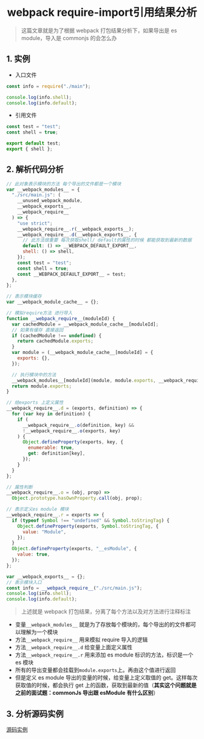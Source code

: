 <h1 align = "center">webpack require-import引用结果分析</h1>

> 这篇文章就是为了根据 webpack 打包结果分析下，如果导出是 es module，导入是 commonjs 的会怎么办

## 1. 实例

- 入口文件

```js
const info = require("./main");

console.log(info.shell);
console.log(info.default);
```

- 引用文件

```js
const test = "test";
const shell = true;

export default test;
export { shell };
```

## 2. 解析代码分析

```js
// 此对象表示模块的方法 每个导出的文件都是一个模块
var __webpack_modules__ = {
  "./src/main.js": (
    __unused_webpack_module,
    __webpack_exports__,
    __webpack_require__
  ) => {
    "use strict";
    __webpack_require__.r(__webpack_exports__);
    __webpack_require__.d(__webpack_exports__, {
      // 此方法很重要 每次获取shell/ default的属性的时候 都能获取到最新的数据
      default: () => __WEBPACK_DEFAULT_EXPORT__,
      shell: () => shell,
    });
    const test = "test";
    const shell = true;
    const __WEBPACK_DEFAULT_EXPORT__ = test;
  },
};

// 表示模块缓存
var __webpack_module_cache__ = {};

// 模拟require方法 进行导入
function __webpack_require__(moduleId) {
  var cachedModule = __webpack_module_cache__[moduleId];
  // 如果有缓存 直接返回
  if (cachedModule !== undefined) {
    return cachedModule.exports;
  }
  var module = (__webpack_module_cache__[moduleId] = {
    exports: {},
  });

  // 执行模块中的方法
  __webpack_modules__[moduleId](module, module.exports, __webpack_require__);
  return module.exports;
}

// 给exports 上定义属性
__webpack_require__.d = (exports, definition) => {
  for (var key in definition) {
    if (
      __webpack_require__.o(definition, key) &&
      !__webpack_require__.o(exports, key)
    ) {
      Object.defineProperty(exports, key, {
        enumerable: true,
        get: definition[key],
      });
    }
  }
};

// 属性判断
__webpack_require__.o = (obj, prop) =>
  Object.prototype.hasOwnProperty.call(obj, prop);

// 表示定义es module 模块
__webpack_require__.r = exports => {
  if (typeof Symbol !== "undefined" && Symbol.toStringTag) {
    Object.defineProperty(exports, Symbol.toStringTag, {
      value: "Module",
    });
  }
  Object.defineProperty(exports, "__esModule", {
    value: true,
  });
};

var __webpack_exports__ = {};
// 表示模块入口
const info = __webpack_require__("./src/main.js");
console.log(info.shell);
console.log(info.default);
```

> 上述就是 webpack 打包结果，分离了每个方法以及对方法进行注释标注

- 变量`__webpack_modules__` 就是为了存放每个模块的，每个导出的的文件都可以理解为一个模块
- 方法`__webpack_require__` 用来模拟 require 导入的逻辑
- 方法`__webpack_require__.d` 给变量上面定义属性
- 方法`__webpack_require__.r` 用来添加 es module 标识的方法，标识是一个 es 模块
- 所有的导出变量都会挂载到`module.exports`上。再由这个值进行返回
- 但是定义 es module 导出的变量的时候，给变量上定义取值的 get。这样每次获取值的时候，都会执行 get 上的函数，获取到最新的值（**其实这个问题就是之前的面试题：commonJs 导出跟 esModule 有什么区别**）

## 3. 分析源码实例

[源码实例](https://github.com/a572251465/webpack-params-demo/blob/main/demo-8/resolve/main.js)
